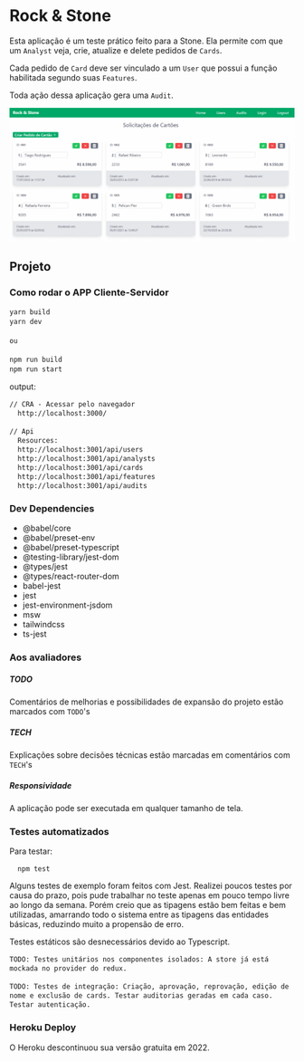 # Rock & Stone

Esta aplicação é um teste prático feito para a Stone. Ela permite com que um `Analyst` veja, crie, atualize e delete pedidos de `Cards`.

Cada pedido de `Card` deve ser vinculado a um `User` que possui a função habilitada segundo suas `Features`.

Toda ação dessa aplicação gera uma `Audit`.

![Alt text](assets/readme/home_screen_test.gif)

## Projeto

### Como rodar o APP Cliente-Servidor

```sh
yarn build
yarn dev

ou

npm run build
npm run start
```

output:

```
// CRA - Acessar pelo navegador
  http://localhost:3000/

// Api
  Resources:
  http://localhost:3001/api/users
  http://localhost:3001/api/analysts
  http://localhost:3001/api/cards
  http://localhost:3001/api/features
  http://localhost:3001/api/audits
```

### Dev Dependencies

- @babel/core
- @babel/preset-env
- @babel/preset-typescript
- @testing-library/jest-dom
- @types/jest
- @types/react-router-dom
- babel-jest
- jest
- jest-environment-jsdom
- msw
- tailwindcss
- ts-jest

### Aos avaliadores

##### TODO

Comentários de melhorias e possibilidades de expansão do projeto estão marcados com `TODO`'s

##### TECH

Explicações sobre decisões técnicas estão marcadas em comentários com `TECH`'s

##### Responsividade

A aplicação pode ser executada em qualquer tamanho de tela.

### Testes automatizados

Para testar:

```
  npm test
```

Alguns testes de exemplo foram feitos com Jest. Realizei poucos testes por causa do prazo, pois pude trabalhar no teste apenas em pouco tempo livre ao longo da semana.
Porém creio que as tipagens estão bem feitas e bem utilizadas, amarrando todo o sistema entre as tipagens das entidades básicas, reduzindo muito a propensão de erro.

Testes estáticos são desnecessários devido ao Typescript.

```
TODO: Testes unitários nos componentes isolados: A store já está mockada no provider do redux.

TODO: Testes de integração: Criação, aprovação, reprovação, edição de nome e exclusão de cards. Testar auditorias geradas em cada caso. Testar autenticação.
```

### Heroku Deploy

O Heroku descontinuou sua versão gratuita em 2022.
